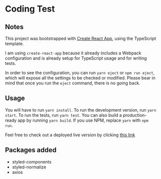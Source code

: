 # Coding Test

## Notes

This project was bootstrapped with [Create React App](https://github.com/facebook/create-react-app), using the TypeScript template.

I am using `create-react-app` because it already includes a Webpack configuration and is already setup for TypeScript usage and for writing tests.

In order to see the configuration, you can run `yarn eject` or `npm run eject`, which will expose all the settings to be checked or modified. Please bear in mind that once you run the `eject` command, there is no going back.

## Usage

You will have to run `yarn install`. To run the development version, run `yarn start`. To run the tests, run `yarn test`. You can also build a production-ready app by running `yarn build`. If you use NPM, replace `yarn` with `npm run`.

Feel free to check out a deployed live version by clicking [this link]()

## Packages added

- styled-components
- styled-normalize
- axios
